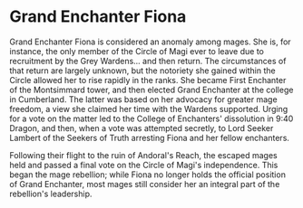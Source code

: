 <h1 class="title-sm">Grand Enchanter Fiona</h1>
<p>Grand Enchanter Fiona is considered an anomaly among mages. She is, for instance, the only member of the Circle of Magi ever to leave due to recruitment by the Grey Wardens... and then return. The circumstances of that return are largely unknown, but the notoriety she gained within the Circle allowed her to rise rapidly in the ranks. She became First Enchanter of the Montsimmard tower, and then elected Grand Enchanter at the college in Cumberland. The latter was based on her advocacy for greater mage freedom, a view she claimed her time with the Wardens supported. Urging for a vote on the matter led to the College of Enchanters' dissolution in 9:40 Dragon, and then, when a vote was attempted secretly, to Lord Seeker Lambert of the Seekers of Truth arresting Fiona and her fellow enchanters.</p>

<p>Following their flight to the ruin of Andoral's Reach, the escaped mages held and passed a final vote on the Circle of Magi's independence. This began the mage rebellion; while Fiona no longer holds the official position of Grand Enchanter, most mages still consider her an integral part of the rebellion's leadership.</p>

